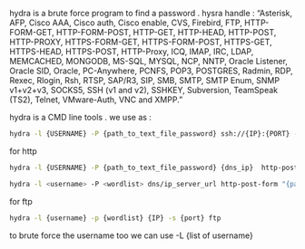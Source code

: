 hydra is a brute force program to find a password .
hysra handle : “Asterisk, AFP, Cisco AAA, Cisco auth, Cisco enable, CVS, Firebird, FTP, HTTP-FORM-GET, HTTP-FORM-POST, HTTP-GET, HTTP-HEAD, HTTP-POST, HTTP-PROXY, HTTPS-FORM-GET, HTTPS-FORM-POST, HTTPS-GET, HTTPS-HEAD, HTTPS-POST, HTTP-Proxy, ICQ, IMAP, IRC, LDAP, MEMCACHED, MONGODB, MS-SQL, MYSQL, NCP, NNTP, Oracle Listener, Oracle SID, Oracle, PC-Anywhere, PCNFS, POP3, POSTGRES, Radmin, RDP, Rexec, Rlogin, Rsh, RTSP, SAP/R3, SIP, SMB, SMTP, SMTP Enum, SNMP v1+v2+v3, SOCKS5, SSH (v1 and v2), SSHKEY, Subversion, TeamSpeak (TS2), Telnet, VMware-Auth, VNC and XMPP.”

hydra is a CMD line tools . we use as :

```bash
hydra -l {USERNAME} -P {path_to_text_file_password} ssh://{IP}:{PORT} -t {thread_number}

```

for http

```bash
hydra -l {USERNAME} -P {path_to_text_file_password} {dns_ip}  http-post-form "<path>:<login_credentials>:{text contains in response to prove that he failed}"

hydra -l <username> -P <wordlist> dns/ip_server_url http-post-form "{path_http_after_server_url}:username=^USER^&password=^PASS^:F=incorrect" -V
```

for ftp 

```bash 
hydra -l {username} -p {wordlist} {IP} -s {port} ftp
```

to brute force the username too we can use -L {list of username}